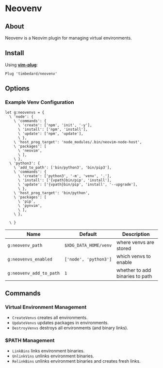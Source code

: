 # Neovenv

## About

Neovenv is a Neovim plugin for managing virtual environments.

## Install

Using [**vim-plug**](https://github.com/junegunn/vim-plug):

`Plug 'timbedard/neovenv'`

## Options

### Example Venv Configuration

```vim
let g:neovenvs = {
  \ 'node': {
    \ 'commands': {
      \ 'create': ['npm', 'init', '-y'],
      \ 'install': ['npm', 'install'],
      \ 'update': ['npm', 'update'],
      \ },
    \ 'host_prog_target': 'node_modules/.bin/neovim-node-host',
    \ 'packages': [
      \ 'neovim',
      \ ],
    \ },
  \ 'python3': {
    \ 'add_to_path': ['bin/python3', 'bin/pip3'],
    \ 'commands': {
      \ 'create': ['python3', '-m', 'venv', '.'],
      \ 'install': ['{vpath}bin/pip', 'install'],
      \ 'update': ['{vpath}bin/pip', 'install', '--upgrade'],
      \ },
    \ 'host_prog_target': 'bin/python',
    \ 'packages': [
      \ 'pip',
      \ 'pynvim',
      \ ],
    \ },

  \ }
```

|Name|Default|Description|
|-|-|-|
|`g:neovenv_path`|`$XDG_DATA_HOME/venv`|where venvs are stored|
|`g:neovenvs_enabled`|`['node', 'python3']`|which venvs to enable|
|`g:neovenv_add_to_path`|`1`|whether to add binaries to path|

## Commands

### Virtual Environment Management

- `CreateVenvs` creates all environments.
- `UpdateVenvs`  updates packages in environments.
- `DestroyVenvs` destroys all environments (and binary links).

### $PATH Management

- `LinkBins` links environment binaries.
- `UnlinkVins` unlinks environment binaries.
- `RelinkBins` unlinks environment binaries and creates fresh links.
